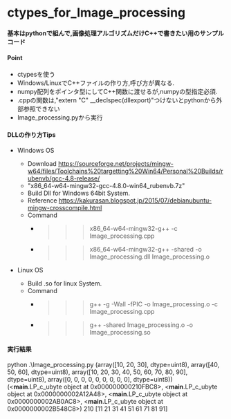 # ctypes_for_Image_processing

#### 基本はpythonで組んで,画像処理アルゴリズムだけC++で書きたい用のサンプルコード

#### Point

* ctypesを使う
* Windows/LinuxでC++ファイルの作り方,呼び方が異なる.
* numpy配列をポインタ型にしてC++関数に渡せるが,numpyの型指定必須.
* .cppの関数は,"extern "C" __declspec(dllexport)"つけないとpythonから外部参照できない
* Image_processing.pyから実行

#### DLLの作り方Tips

* Windows OS
  * Download <https://sourceforge.net/projects/mingw-w64/files/Toolchains%20targetting%20Win64/Personal%20Builds/rubenvb/gcc-4.8-release/>
  * "x86_64-w64-mingw32-gcc-4.8.0-win64_rubenvb.7z"
  * Build Dll for Windows 64bit System.
  * Reference <https://kakurasan.blogspot.jp/2015/07/debianubuntu-mingw-crosscompile.html>
  * Command
    * >>> x86_64-w64-mingw32-g++ -c Image_processing.cpp
    * >>> x86_64-w64-mingw32-g++ -shared -o Image_processing.dll Image_processing.o

* Linux OS
  * Build .so for linux System.
  * Command
    * >>> g++ -g -Wall -fPIC -o Image_processing.o -c Image_processing.cpp
    * >>> g++ -shared Image_processing.o -o Image_processing.so

#### 実行結果
python .\Image_processing.py
(array([10, 20, 30], dtype=uint8), array([40, 50, 60], dtype=uint8), array([10, 20, 30, 40, 50, 60, 70, 80, 90], dtype=uint8), array([0, 0, 0, 0, 0, 0, 0, 0, 0], dtype=uint8))
(<__main__.LP_c_ubyte object at 0x000000000210FBC8>, <__main__.LP_c_ubyte object at 0x0000000002A12A48>, <__main__.LP_c_ubyte object at 0x0000000002AB0AC8>, <__main__.LP_c_ubyte object at 0x0000000002B548C8>)
210
[11 21 31 41 51 61 71 81 91]

